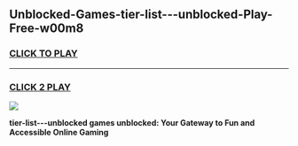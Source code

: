 
## Unblocked-Games-tier-list---unblocked-Play-Free-w00m8
<h3>
<a href="https://premium76.site?title=tier-list---unblocked&ref=18A1">CLICK TO PLAY</a></h3>
<hr>

<h3>
<a href="https://premium76.site?title=tier-list---unblocked&ref=18A1">CLICK 2 PLAY</a>
  
</h3>

<a href="https://premium76.site?title=tier-list---unblocked&ref=18A1"><img src="https://clearcache.store/games.png"></a>


**tier-list---unblocked games unblocked: Your Gateway to Fun and Accessible Online Gaming**
